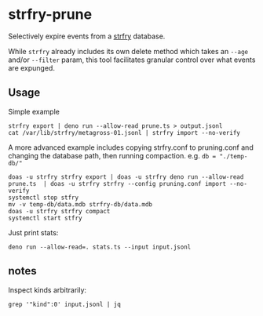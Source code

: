 # strfry-prune

Selectively expire events from a [strfry](https://github.com/hoytech/strfry) database.

While `strfry` already includes its own delete method which takes an `--age` and/or `--filter` param, this tool facilitates granular control over what events are expunged.

## Usage

Simple example

```shell
strfry export | deno run --allow-read prune.ts > output.jsonl
cat /var/lib/strfry/metagross-01.jsonl | strfry import --no-verify
```

A more advanced example includes copying strfry.conf to pruning.conf and changing the database path, then running compaction. e.g. `db = "./temp-db/"`

```shell
doas -u strfry strfry export | doas -u strfry deno run --allow-read prune.ts  | doas -u strfry strfry --config pruning.conf import --no-verify
systemctl stop stfry
mv -v temp-db/data.mdb strfry-db/data.mdb
doas -u strfry strfry compact
systemctl start stfry
```

Just print stats:

```shell
deno run --allow-read=. stats.ts --input input.jsonl
```

## notes

Inspect kinds arbitrarily:

```shell
grep '"kind":0' input.jsonl | jq
```